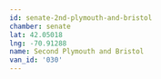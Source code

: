```yaml
---
id: senate-2nd-plymouth-and-bristol
chamber: senate
lat: 42.05018
lng: -70.91288
name: Second Plymouth and Bristol
van_id: '030'
---
```

